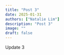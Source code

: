 ```yaml
---
title: "Post 3"
date: 2025-01-31   
authors: ["Natalie Lim"]
description: "Post 3"
image: ""
draft: false
---
```


Update 3
